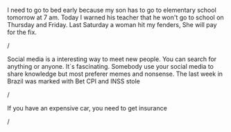 I need to go to bed early because my son has to go to elementary school tomorrow at 7 am.
Today I warned his teacher that he won't go to school on Thursday and Friday.
Last Saturday a woman hit my fenders, She will pay for the fix.

/

Social media is a interesting way to meet new people. You can search for anything or anyone. It`s fascinating.
Somebody use your social media to share knowledge but most preferer memes and nonsense.
The last week in Brazil was marked with Bet CPI and INSS stole


/

If you have an expensive car, you need to get insurance

/

